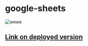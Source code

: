 # google-sheets

![wewe](https://user-images.githubusercontent.com/71392741/232330206-fdbdbfa8-b9e1-41cb-860b-73ef3ae28f9f.png)

## [Link on deployed version](https://denistort.github.io/google-sheets/)
